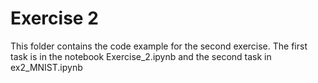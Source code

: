 # Exercise 2

This folder contains the code example for the second exercise. The first task is in the notebook Exercise_2.ipynb and the second task in ex2_MNIST.ipynb
